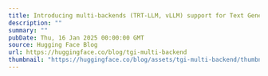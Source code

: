 ```yaml
---
title: Introducing multi-backends (TRT-LLM, vLLM) support for Text Generation Inference
description: ""
summary: ""
pubDate: Thu, 16 Jan 2025 00:00:00 GMT
source: Hugging Face Blog
url: https://huggingface.co/blog/tgi-multi-backend
thumbnail: "https://huggingface.co/blog/assets/tgi-multi-backend/thumbnail.png"
---
```


